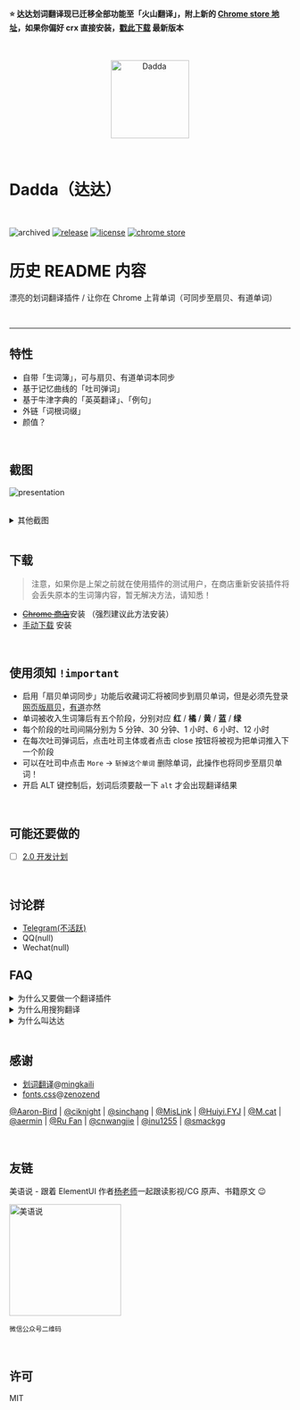 #### ⭐️ 达达划词翻译现已迁移全部功能至「火山翻译」，附上新的 [Chrome store 地址](https://chrome.google.com/webstore/detail/%E7%81%AB%E5%B1%B1%E7%BF%BB%E8%AF%91-%E5%88%92%E8%AF%8D%E5%92%8C%E7%BD%91%E9%A1%B5%E7%BF%BB%E8%AF%91/klgfhbiooeogdfodpopgppeadghjjemk?hl=zh-CN)，如果你偏好 crx 直接安装，[戳此下载](https://github.com/waynecz/dadda-translate-crx/releases) 最新版本

<br>
<p align="center">
  <img width="140px" src="https://cdn.rawgit.com/waynecz/translate-and-remember-it-crx/492375e0/src/logo.png" alt="Dadda" />
</p>
<br>

# Dadda（达达）

<br>

![archived][archived-badge]
[![release][release-badge]][releases]
[![license][license-badge]][license]
[![chrome store][chrome-badge]][chromestore]

[license]: ./LICENSE
[chromestore]: https://chrome.google.com/webstore/detail/%E7%81%AB%E5%B1%B1%E7%BF%BB%E8%AF%91-%E5%88%92%E8%AF%8D%E5%92%8C%E7%BD%91%E9%A1%B5%E7%BF%BB%E8%AF%91/klgfhbiooeogdfodpopgppeadghjjemk?hl=zh-CN
[releases]: https://github.com/waynecz/dadda-translate-crx/releases
[chrome-badge]: https://img.shields.io/badge/chrome-store-0038e2.svg?style=flat-square
[release-badge]: https://img.shields.io/badge/release-v1.2.9-0038e2.svg?style=flat-square
[license-badge]: https://img.shields.io/badge/license-MIT-0038e2.svg?style=flat-square
[archived-badge]: https://img.shields.io/badge/Archived-not--maintaining-yellow?style=flat-square


# 历史 README 内容

漂亮的划词翻译插件 / 让你在 Chrome 上背单词（可同步至扇贝、有道单词）

<br>

---

## 特性

- 自带「生词簿」，可与扇贝、有道单词本同步
- 基于记忆曲线的「吐司弹词」
- 基于牛津字典的「英英翻译」、「例句」
- 外链「词根词缀」
- 颜值？

<br>

## 截图

![presentation](https://raw.githack.com/waynecz/dadda-translate-crx/master/src/assets/presentation.gif)

<br>

<details><summary>其他截图</summary><br>
<img width="100%" src="https://raw.githack.com/waynecz/dadda-translate-crx/master/src/assets/vocabulary.jpg" alt="生词簿" />
<br>
<img width="100%" src="https://raw.githack.com/waynecz/dadda-translate-crx/master/src/assets/toast.jpg" alt="吐司" />
<br>
</details>

<br>

## 下载

> 注意，如果你是上架之前就在使用插件的测试用户，在商店重新安装插件将会丢失原本的生词簿内容，暂无解决方法，请知悉！

- [~~Chrome 商店~~](https://chrome.google.com/webstore/detail/%E8%BE%BE%E8%BE%BE%E5%88%92%E8%AF%8D%E7%BF%BB%E8%AF%91/cajhcjfcodjoalmhjekljnfkgjlkeajl)安装 （强烈建议此方法安装）
- [手动下载](https://github.com/waynecz/dadda-translate-crx/releases) 安装

<br>

## 使用须知 `!important`

- 启用「扇贝单词同步」功能后收藏词汇将被同步到扇贝单词，但是必须先登录 [网页版扇贝](https://www.shanbay.com/web/account/login)，[有道](http://account.youdao.com/login?service=dict&back_url=http://dict.youdao.com/wordbook/wordlist%3Fkeyfrom%3Dnull)亦然
- 单词被收入生词簿后有五个阶段，分别对应 <b color="red">红</b> / <b color="orange">橘</b> / <b color="yellow">黄</b> / <b color="blue">蓝</b> / <b color="limegreen">绿</b>
- 每个阶段的吐司间隔分别为 5 分钟、30 分钟、1 小时、6 小时、12 小时
- 在每次吐司弹词后，点击吐司主体或者点击 close 按钮将被视为把单词推入下一个阶段
- 可以在吐司中点击 `More` -> `斩掉这个单词` 删除单词，此操作也将同步至扇贝单词！
- 开启 ALT 键控制后，划词后须要敲一下 `alt` 才会出现翻译结果

<br>

## 可能还要做的

- [ ] [2.0 开发计划](https://github.com/waynecz/dadda-translate-crx/issues/94)

<br>

## 讨论群

- [Telegram(不活跃)](https://t.me/joinchat/HZtwHQyv_GqSKmyXr_7reA)
- QQ(null)
- Wechat(null)

## FAQ

<details><summary>为什么又要做一个翻译插件</summary><br>
最近在学英语，发现在网页上阅读英语文章时看到生词光翻译个中文总是远远达不到学会这个单词的目的，经常第二次看到就忘了，第一是缺少英英翻译，第二是缺少主动回溯的手段（生词本），查看了下市面上的插件，并没有特别适合自己的，所以就做了这个插件
<br>
<br>
</details>

<details><summary>为什么用搜狗翻译</summary><br>
针对长句翻译，搜狗还是有点东西的，可以看 V友的讨论 <a href="https://www.v2ex.com/t/430327">各位，我觉得搜狗翻译成精了</a>
<br>
<br>
</details>

<details><summary>为什么叫达达</summary><br>
达达是我主子，血统纯正的 <a href="https://baike.baidu.com/item/%E7%8B%B8%E8%8A%B1%E7%8C%AB/987844?fromtitle=%E4%B8%AD%E5%9B%BD%E7%8B%B8%E8%8A%B1%E7%8C%AB&fromid=4535437" target="_blank">Chines Li Hua</a>，放张照片，凡人们
<br>
<img width="100%" src="https://raw.githack.com/waynecz/dadda-translate-crx/master/src/assets/dadda.jpg" alt="Dadda" />
<br>
</details>

<br>

## 感谢

- [划词翻译](https://github.com/Selection-Translator/crx-selection-translate)@[mingkaili](https://github.com/lmk123)
- [fonts.css](https://github.com/zenozeng/fonts.css)@[zenozend](https://github.com/zenozeng)

[@Aaron-Bird](https://github.com/Aaron-Bird)
|
[@ciknight](https://github.com/ciknight)
|
[@sinchang](https://github.com/sinchang)
|
[@MisLink](https://github.com/MisLink)
|
[@Huiyi.FYJ](https://github.com/huiyifyj)
|
[@M.cat](https://github.com/Colory)
|
[@aermin](https://github.com/aermin)
|
[@Ru Fan](https://github.com/ru1996)
|
[@cnwangjie](https://github.com/cnwangjie)
|
[@inu1255](https://github.com/inu1255)
|
[@smackgg](https://github.com/smackgg)

<br>

## 友链

美语说 - 跟着 ElementUI 作者[杨老师](https://github.com/Leopoldthecoder)一起跟读影视/CG 原声、书籍原文 😉

<img width="200" src="./src/assets/meiyushuo.jpg" alt="美语说" />

<small>微信公众号二维码</small>

<br>

## 许可

MIT
